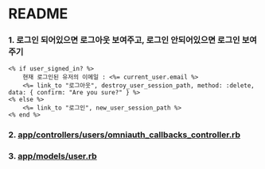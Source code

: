 # README

### 1. 로그인 되어있으면 로그아웃 보여주고, 로그인 안되어있으면 로그인 보여주기
```
<% if user_signed_in? %>
    현재 로그인된 유저의 이메일 : <%= current_user.email %>
    <%= link_to "로그아웃", destroy_user_session_path, method: :delete, data: { confirm: "Are you sure?" } %>
<% else %>
    <%= link_to "로그인", new_user_session_path %>
<% end %>
```

### 2. [app/controllers/users/omniauth_callbacks_controller.rb](https://github.com/likelionwork1/devise-snslogin/blob/master/app/controllers/users/omniauth_callbacks_controller.rb)

### 3. [app/models/user.rb](https://github.com/likelionwork1/devise-snslogin/blob/master/app/models/user.rb)

